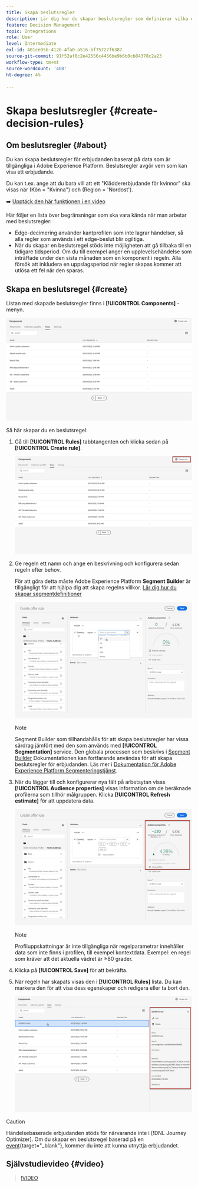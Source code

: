 ```yaml
---
title: Skapa beslutsregler
description: Lär dig hur du skapar beslutsregler som definierar vilka erbjudanden som kan visas
feature: Decision Management
topic: Integrations
role: User
level: Intermediate
exl-id: 401ce05b-412b-4fa0-a516-bf75727f6387
source-git-commit: 91f52af0c2e42556c4456be9b6b0cb84378c2a23
workflow-type: tm+mt
source-wordcount: '408'
ht-degree: 4%

---
```


# Skapa beslutsregler {#create-decision-rules}

## Om beslutsregler {#about}

Du kan skapa beslutsregler för erbjudanden baserat på data som är tillgängliga i Adobe Experience Platform. Beslutsregler avgör vem som kan visa ett erbjudande.

Du kan t.ex. ange att du bara vill att ett &quot;Kläddererbjudande för kvinnor&quot; ska visas när (Kön = &quot;Kvinna&quot;) och (Region = &#39;Nordost&#39;).

➡️ [Upptäck den här funktionen i en video](#video)

Här följer en lista över begränsningar som ska vara kända när man arbetar med beslutsregler:

* Edge-decimering använder kantprofilen som inte lagrar händelser, så alla regler som används i ett edge-beslut blir ogiltiga.
* När du skapar en beslutsregel stöds inte möjligheten att gå tillbaka till en tidigare tidsperiod. Om du till exempel anger en upplevelsehändelse som inträffade under den sista månaden som en komponent i regeln. Alla försök att inkludera en uppslagsperiod när regler skapas kommer att utlösa ett fel när den sparas.
  <!--* Decision requests that use the hub profile will look at the last 100 experience events on the profile to evaluate rules that reference historical experience events.-->

## Skapa en beslutsregel {#create}

Listan med skapade beslutsregler finns i **[!UICONTROL Components]** -menyn.

![](../assets/decision_rules_list.png)

Så här skapar du en beslutsregel:

1. Gå till **[!UICONTROL Rules]** tabbtangenten och klicka sedan på **[!UICONTROL Create rule]**.

   ![](../assets/offers_decision_rule_creation.png)

1. Ge regeln ett namn och ange en beskrivning och konfigurera sedan regeln efter behov.

   För att göra detta måste Adobe Experience Platform **Segment Builder** är tillgängligt för att hjälpa dig att skapa regelns villkor. [Lär dig hur du skapar segmentdefinitioner](../../audience/creating-a-segment-definition.md)

   <!--In this example, the rule will target customers that have the "Gold" loyalty level.-->

   ![](../assets/offers_decision_rule_creation_segment.png)

   >[!NOTE]
   >
   >Segment Builder som tillhandahålls för att skapa beslutsregler har vissa särdrag jämfört med den som används med **[!UICONTROL Segmentation]** service. Den globala processen som beskrivs i [Segment Builder](../../audience/creating-a-segment-definition.md) Dokumentationen kan fortfarande användas för att skapa beslutsregler för erbjudanden. Läs mer i [Dokumentation för Adobe Experience Platform Segmenteringstjänst](https://experienceleague.adobe.com/docs/experience-platform/segmentation/ui/segment-builder.html).

1. När du lägger till och konfigurerar nya fält på arbetsytan visas **[!UICONTROL Audience properties]** visas information om de beräknade profilerna som tillhör målgruppen. Klicka **[!UICONTROL Refresh estimate]** för att uppdatera data.

   ![](../assets/offers_decision_rule_creation_estimate.png)

   >[!NOTE]
   >
   >Profiluppskattningar är inte tillgängliga när regelparametrar innehåller data som inte finns i profilen, till exempel kontextdata. Exempel: en regel som kräver att det aktuella vädret är ≥80 grader.

1. Klicka på **[!UICONTROL Save]** för att bekräfta.

1. När regeln har skapats visas den i **[!UICONTROL Rules]** lista. Du kan markera den för att visa dess egenskaper och redigera eller ta bort den.

   ![](../assets/rule_created.png)

>[!CAUTION]
>
>Händelsebaserade erbjudanden stöds för närvarande inte i [!DNL Journey Optimizer]. Om du skapar en beslutsregel baserad på en [event](https://experienceleague.adobe.com/docs/experience-platform/segmentation/ui/segment-builder.html#events){target="_blank"}, kommer du inte att kunna utnyttja erbjudandet.

## Självstudievideo {#video}

>[!VIDEO](https://video.tv.adobe.com/v/329373?quality=12)
